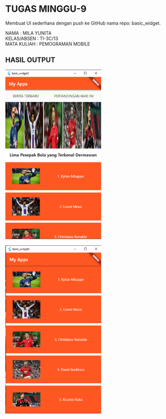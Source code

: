 # TUGAS MINGGU-9
Membuat UI sederhana dengan push ke GitHub nama repo: basic_widget.

NAMA : MILA YUNITA <br>
KELAS/ABSEN : TI-3C/13 <br>
MATA KULIAH : PEMOGRAMAN MOBILE


## HASIL OUTPUT
<img src="assets/image/hasil1.png" alt="Girl in a jacket" width="300"> <br> <br>
<img src="assets/image/hasil1Cont.png" alt="Girl in a jacket" width="300">
